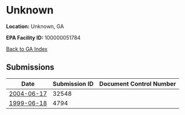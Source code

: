 # Unknown

**Location:** Unknown, GA

**EPA Facility ID:** 100000051784

[Back to GA Index](../../index.md)

## Submissions

| Date | Submission ID | Document Control Number |
|------|--------------|-------------------------|
| [2004-06-17](submissions/32548.md) | 32548 |  |
| [1999-06-18](submissions/4794.md) | 4794 |  |
